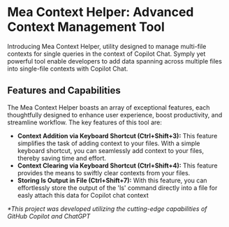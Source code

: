 # Mea Context Helper: Advanced Context Management Tool

Introducing Mea Context Helper, utility designed to manage multi-file contexts for single queries in the context of Copilot Chat. Symply yet powerful tool enable developers to add data spanning across multiple files into single-file contexts with Copilot Chat.

## Features and Capabilities

The Mea Context Helper boasts an array of exceptional features, each thoughtfully designed to enhance user experience, boost productivity, and streamline workflow. The key features of this tool are:

- **Context Addition via Keyboard Shortcut (Ctrl+Shift+3):** This feature simplifies the task of adding context to your files. With a simple keyboard shortcut, you can seamlessly add context to your files, thereby saving time and effort.
- **Context Clearing via Keyboard Shortcut (Ctrl+Shift+4):** This feature provides the means to swiftly clear contexts from your files.
- **Storing ls Output in File (Ctrl+Shift+7):** With this feature, you can effortlessly store the output of the 'ls' command directly into a file for easly attach this data for Copilot chat context


_*This project was developed utilizing the cutting-edge capabilities of GitHub Copilot and ChatGPT_
